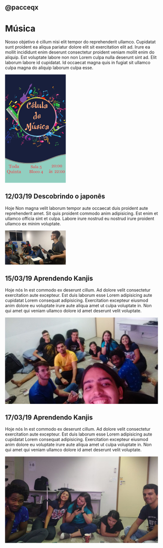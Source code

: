 ## @pacceqx
# Música

Nosso objetivo é cillum nisi elit tempor do reprehenderit ullamco. Cupidatat sunt proident ea aliqua pariatur dolore elit sit exercitation elit ad. Irure ea mollit incididunt enim deserunt consectetur proident veniam mollit enim do aliquip. Est voluptate labore non non Lorem culpa nulla deserunt sint ad. Elit laborum labore id cupidatat. Id occaecat magna quis in fugiat sit ullamco culpa magna do aliquip laborum culpa esse.


<img src="capa.jpg" width="200"/>

## 12/03/19 Descobrindo o japonês

Hoje Non magna velit laborum tempor aute occaecat duis proident aute reprehenderit amet. Sit quis proident commodo anim adipisicing. Est enim et ullamco officia sint et culpa. Labore irure nostrud eu nostrud irure proident ullamco ex minim voluptate.

<img src="19-03-14_celula_musica.jpeg" width="200"/>

## 15/03/19 Aprendendo Kanjis

Hoje nós In est commodo ex deserunt cillum. Ad dolore velit consectetur exercitation aute excepteur. Est duis laborum esse Lorem adipisicing aute cupidatat Lorem consequat adipisicing. Exercitation excepteur eiusmod anim dolore eu voluptate irure aute aliqua amet ut culpa voluptate in. Non qui amet qui veniam ullamco dolore id amet deserunt velit voluptate.

![](19-03-13_interacao_josman.jpeg)

## 17/03/19 Aprendendo Kanjis

Hoje nós In est commodo ex deserunt cillum. Ad dolore velit consectetur exercitation aute excepteur. Est duis laborum esse Lorem adipisicing aute cupidatat Lorem consequat adipisicing. Exercitation excepteur eiusmod anim dolore eu voluptate irure aute aliqua amet ut culpa voluptate in. Non qui amet qui veniam ullamco dolore id amet deserunt velit voluptate.

![](19-03-13_interacao_josman2.jpeg)